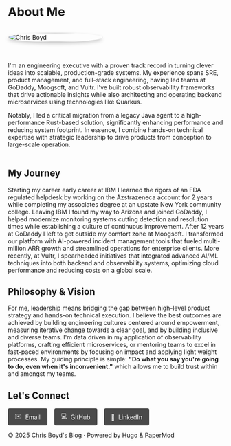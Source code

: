 # About Me

<div class="about-container" style="display: flex; flex-wrap: wrap; align-items: flex-start; gap: 2rem; margin: 2rem 0;">
  <div class="about-image" style="flex: 0 0 220px; display: flex; justify-content: center;">
    <img src="/images/photo-037.jpg" alt="Chris Boyd" style="width: 100%; max-width: 220px; border-radius: 50%; box-shadow: 0 4px 8px rgba(0,0,0,0.2);">
  </div>
  <div class="about-text" style="flex: 1; min-width: 300px; max-width: 800px;">
    <p>I'm an engineering executive with a proven track record in turning clever ideas into scalable, production-grade systems. My experience spans SRE, product management, and full-stack engineering, having led teams at GoDaddy, Moogsoft, and Vultr. I've built robust observability frameworks that drive actionable insights while also architecting and operating backend microservices using technologies like Quarkus.</p>
    <p>Notably, I led a critical migration from a legacy Java agent to a high-performance Rust-based solution, significantly enhancing performance and reducing system footprint. In essence, I combine hands-on technical expertise with strategic leadership to drive products from conception to large-scale operation.</p>
  </div>
</div>

<style>
@media (max-width: 768px) {
  .about-container {
    flex-direction: column;
    align-items: center;
    text-align: center;
  }
  
  .about-image {
    margin-bottom: 1.5rem;
  }
}
</style>

## My Journey

Starting my career early career at IBM I learned the rigors of an FDA regulated helpdesk by working on the Azstrazeneca account for 2 years while completing my associates degree at an upstate New York community college. Leaving IBM I found my way to Arizona and joined GoDaddy, I helped modernize monitoring systems cutting detection and resolution times while establishing a culture of continuous improvement. After 12 years at GoDaddy I left to get outside my comfort zone at Moogsoft. I transformed our platform with AI-powered incident management tools that fueled multi-million ARR growth and streamlined operations for enterprise clients. More recently, at Vultr, I spearheaded initiatives that integrated advanced AI/ML techniques into both backend and observability systems, optimizing cloud performance and reducing costs on a global scale.

## Philosophy & Vision

For me, leadership means bridging the gap between high-level product strategy and hands-on technical execution. I believe the best outcomes are achieved by building engineering cultures centered around empowerment, measuring iterative change towards a clear goal, and by building inclusive and diverse teams. I'm data driven in my application of observability platforms, crafting efficient microservices, or mentoring teams to excel in fast-paced environments by focusing on impact and applying light weight processes. My guiding principle is simple: **"Do what you say you're going to do, even when it's inconvenient."** which allows me to build trust within and amongst my teams. 

## Let's Connect

<div class="connect-container" style="display: flex; flex-wrap: wrap; gap: 1rem; margin-top: 1rem;">
  <a href="mailto:chrisboyd@gmail.com" class="connect-button" style="display: inline-flex; align-items: center; padding: 0.5rem 1rem; background-color: #4a4a4a; border-radius: 4px; text-decoration: none; color: #f8f8f8; transition: all 0.3s ease;" aria-label="Email">
    <span style="margin-right: 0.5rem;">✉️</span> Email
  </a>
  <a href="https://github.com/kojikeneda" class="connect-button" style="display: inline-flex; align-items: center; padding: 0.5rem 1rem; background-color: #4a4a4a; border-radius: 4px; text-decoration: none; color: #f8f8f8; transition: all 0.3s ease;" aria-label="GitHub">
    <span style="margin-right: 0.5rem;">💻</span> GitHub
  </a>
  <a href="https://www.linkedin.com/in/chris-boyd-365b2220/" class="connect-button" style="display: inline-flex; align-items: center; padding: 0.5rem 1rem; background-color: #4a4a4a; border-radius: 4px; text-decoration: none; color: #f8f8f8; transition: all 0.3s ease;" aria-label="LinkedIn">
    <span style="margin-right: 0.5rem;">🔗</span> LinkedIn
  </a>
</div>

<style>
  .connect-button:hover {
    background-color: #666666;
    transform: translateY(-2px);
  }
  
  @media (prefers-color-scheme: light) {
    .connect-button {
      background-color: #e0e0e0;
      color: #333;
    }
    
    .connect-button:hover {
      background-color: #c0c0c0;
    }
  }
  
  @media (max-width: 768px) {
    .about-container {
      flex-direction: column;
      align-items: center;
      text-align: center;
    }
    
    .about-image {
      margin-bottom: 1.5rem;
    }
    
    .connect-container {
      justify-content: center;
    }
  }
</style>

© 2025 Chris Boyd's Blog · Powered by Hugo & PaperMod